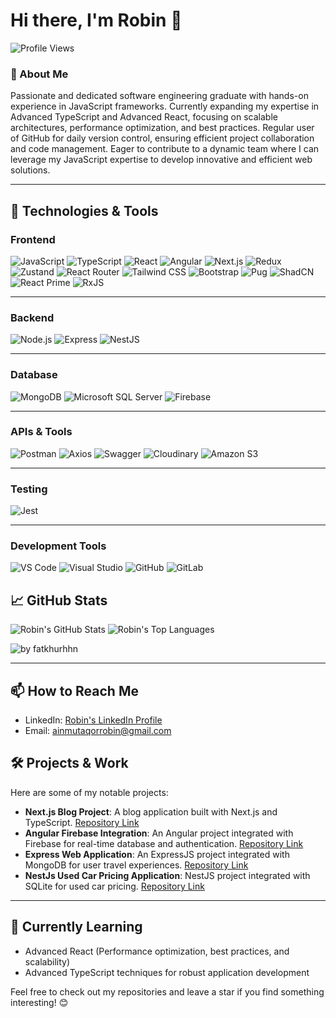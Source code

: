 # Hi there, I'm Robin 👋

![Profile Views](https://komarev.com/ghpvc/?username=ainmutaqorrobin&style=flat-square)

### 🚀 About Me

Passionate and dedicated software engineering graduate with hands-on experience in JavaScript frameworks. Currently expanding my expertise in Advanced TypeScript and Advanced React, focusing on scalable architectures, performance optimization, and best practices. Regular user of GitHub for daily version control, ensuring efficient project collaboration and code management. Eager to contribute to a dynamic team where I can leverage my JavaScript expertise to develop innovative and efficient web solutions.

---

## 🔧 Technologies & Tools

### **Frontend**
![JavaScript](https://img.shields.io/badge/-JavaScript-F7DF1E?style=flat-square&logo=javascript&logoColor=black) ![TypeScript](https://img.shields.io/badge/-TypeScript-007ACC?style=flat-square&logo=typescript&logoColor=black) ![React](https://img.shields.io/badge/-React-61DAFB?style=flat-square&logo=react&logoColor=black) ![Angular](https://img.shields.io/badge/-Angular-DD0031?style=flat-square&logo=angular&logoColor=white) ![Next.js](https://img.shields.io/badge/-Next.js-000000?style=flat-square&logo=nextdotjs&logoColor=white) ![Redux](https://img.shields.io/badge/-Redux-764ABC?style=flat-square&logo=redux&logoColor=white) ![Zustand](https://img.shields.io/badge/-Zustand-FFAA00?style=flat-square&logo=zustand&logoColor=white) ![React Router](https://img.shields.io/badge/-React%20Router-CA4245?style=flat-square&logo=react-router&logoColor=white) ![Tailwind CSS](https://img.shields.io/badge/-Tailwind%20CSS-38B2AC?style=flat-square&logo=tailwind-css&logoColor=white) ![Bootstrap](https://img.shields.io/badge/-Bootstrap-7952B3?style=flat-square&logo=bootstrap&logoColor=white) ![Pug](https://img.shields.io/badge/-Pug-A86454?style=flat-square&logo=pug&logoColor=white) ![ShadCN](https://img.shields.io/badge/-ShadCN-FF6F00?style=flat-square&logo=shadcn&logoColor=white) ![React Prime](https://img.shields.io/badge/-React%20Prime-007BFF?style=flat-square&logo=react&logoColor=white) ![RxJS](https://img.shields.io/badge/-RxJS-B7178C?style=flat-square&logo=reactivex&logoColor=white)  

---

### **Backend**
![Node.js](https://img.shields.io/badge/-Node.js-339933?style=flat-square&logo=node.js&logoColor=white) ![Express](https://img.shields.io/badge/-Express-000000?style=flat-square&logo=express&logoColor=white) ![NestJS](https://img.shields.io/badge/-NestJS-E0234E?style=flat-square&logo=nestjs&logoColor=white)  

---

### **Database**
![MongoDB](https://img.shields.io/badge/-MongoDB-47A248?style=flat-square&logo=mongodb&logoColor=white) ![Microsoft SQL Server](https://img.shields.io/badge/-Microsoft%20SQL%20Server-CC2927?style=flat-square&logo=microsoft-sql-server&logoColor=white) ![Firebase](https://img.shields.io/badge/-Firebase-FFCA28?style=flat-square&logo=firebase&logoColor=black)  

---

### **APIs & Tools**
![Postman](https://img.shields.io/badge/-Postman-FF6C37?style=flat-square&logo=postman&logoColor=white) ![Axios](https://img.shields.io/badge/-Axios-5A29E4?style=flat-square&logo=axios&logoColor=white) ![Swagger](https://img.shields.io/badge/-Swagger-85EA2D?style=flat-square&logo=swagger&logoColor=black) ![Cloudinary](https://img.shields.io/badge/-Cloudinary-0078FF?style=flat-square&logo=cloudinary&logoColor=white) ![Amazon S3](https://img.shields.io/badge/-Amazon%20S3-569A31?style=flat-square&logo=amazon-s3&logoColor=white)  

---

### **Testing**
![Jest](https://img.shields.io/badge/-Jest-C21325?style=flat-square&logo=jest&logoColor=white)  

---

### **Development Tools**
![VS Code](https://img.shields.io/badge/-VS%20Code-007ACC?style=flat-square&logo=visual-studio-code&logoColor=white) ![Visual Studio](https://img.shields.io/badge/-Visual%20Studio-5C2D91?style=flat-square&logo=visual-studio&logoColor=white) ![GitHub](https://img.shields.io/badge/-GitHub-181717?style=flat-square&logo=github&logoColor=white) ![GitLab](https://img.shields.io/badge/-GitLab-FCA121?style=flat-square&logo=gitlab&logoColor=white)  
## 📈 GitHub Stats

![Robin's GitHub Stats](https://github-readme-stats.vercel.app/api?username=ainmutaqorrobin&show_icons=true&hide_border=true&theme=radical)
![Robin's Top Languages](https://github-readme-stats.vercel.app/api/top-langs/?username=ainmutaqorrobin&hide_border=true&theme=radical&langs_count=8&layout=compact)

<img src="https://github-readme-activity-graph.vercel.app/graph?username=ainmutaqorrobin&theme=github-compact&radius=16" height="auto" alt="by fatkhurhhn"/>

---

## 📫 How to Reach Me

- LinkedIn: [Robin's LinkedIn Profile](https://www.linkedin.com/in/ainmutaqorrobin/)
- Email: [ainmutaqorrobin@gmail.com](mailto:ainmutaqorrobin@gmail.com)

## 🛠️ Projects & Work

Here are some of my notable projects:

- **Next.js Blog Project**: A blog application built with Next.js and TypeScript. [Repository Link](https://github.com/ainmutaqorrobin/nextBlog)
- **Angular Firebase Integration**: An Angular project integrated with Firebase for real-time database and authentication. [Repository Link](https://github.com/ainmutaqorrobin/RecipeShop)
- **Express Web Application**: An ExpressJS project integrated with MongoDB for user travel experiences. [Repository Link](https://github.com/ainmutaqorrobin/expressProject)
- **NestJs Used Car Pricing Application**: NestJS project integrated with SQLite for used car pricing. [Repository Link](https://github.com/ainmutaqorrobin/used-car-pricing)
---

## 🌱 Currently Learning

- Advanced React (Performance optimization, best practices, and scalability)
- Advanced TypeScript techniques for robust application development

Feel free to check out my repositories and leave a star if you find something interesting! 😊
